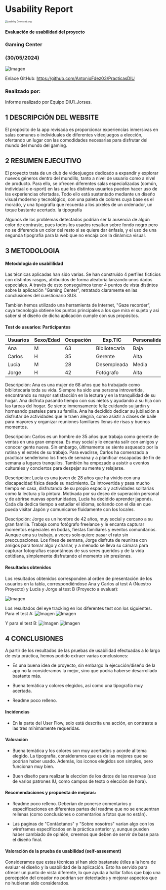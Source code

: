 # Usability Report



<img src="https://encrypted-tbn0.gstatic.com/images?q=tbn:ANd9GcRF017nhV-TFmNER2OM8UbXtdN6xwAKBYrv0i6onNfKu6Yn0BV0RK6aiOroeXl73LSY-B0&usqp=CAU" alt="usability Download png" style="zoom:50%;" />

#### Evaluación de usabilidad del proyecto 

### Gaming Center

### (30/05/2024)





![Imagen](ProyectoGaming.png)

Enlace GitHub: https://github.com/AntonioFdez03/PracticasDIU





### Realizado por:

Informe realizado por Equipo DIU1_Jorses.











## 1 DESCRIPCIÓN DEL WEBSITE

El propósito de la app revisada es proporcionar experiencias inmersivas en salas comunes o individuales de diferentes videojuegos a elección, ofertando un lugar con las comodidades necesarias para disfrutar del mundo del mundo del gaming.

 



## 2 RESUMEN EJECUTIVO


El proyecto trata de un club de videojuegos dedicado a expandir y explorar nuevos géneros dentro del mundillo, tanto a nivel de usuario como a nivel de producto. Para ello, se ofrecen diferentes salas especializadas (común, individual o e-sport) en las que los distintos usuarios pueden hacer uso de las experiencias ofertadas. Todo ello está sustentado mediante un diseño visual moderno y tecnológico, con una paleta de colores cuya base es el morado, y una tipografía que recuerda a los píxeles de un ordenador, un toque bastante acertado.
la tipografía

Algunos de los problemas detectados podrían ser la ausencia de algún color de contraste, pues todos los usados resaltan sobre fondo negro pero no se diferencia un color del resto si se quiere dar énfasis, y el uso de una segunda tipografía para la web que no encaja con la dinámica visual.









## 3 METODOLOGIA 

#### Metodología de usabililidad

Las técnicas aplicadas han sido varias. Se han construido 4 perfiles ficticios con distintos rasgos, atribuidos de forma aleatoria lanzando unos dados especiales. A través de esto conseguimos tener 4 puntos de vista distintos sobre la aplicación "Gaming Center",  retratado claramente en las conclusiones del cuestionario SUS. 

También hemos utilizado una herramienta de Internet, "Gaze recorder", cuya tecnología obtiene los puntos principales a los que mira el sujeto y así saber si el diseño de dicha aplicación cumple con sus propósitos.



#### Test de usuarios: Participantes


| Usuarios | Sexo/Edad     | Ocupación      |  Exp.TIC    | Personalidad | Plataforma | TestA/B
| ------------- | -------- | -----------    | ----------- | -----------  | ---------- | ----
| Ana      | M  | 63       | Bibliotecaria  | Baja        | Emocional    | Móvil      | A 
| Carlos   | H  | 35       | Gerente        | Alta        | Extrovertido | Linux      | A 
| Lucia    | M  | 28       | Desempleada    | Media       | Introvertida | Windows    | B 
| Jorge    | H  | 42       | Fotógrafo      | Alta        | Racional     | Mac        | B 

Descripción: Ana es una mujer de 68 años que ha trabajado como bibliotecaria toda su vida. Siempre ha sido una persona introvertida, encontrando su mayor satisfacción en la lectura y en la tranquilidad de su hogar. Ana disfruta pasando tiempo con sus nietos y ayudando a su hija con las tareas del hogar. Se siente inmensamente feliz cuidando su jardín y horneando pasteles para su familia. Ana ha decidido dedicar su jubilación a disfrutar de actividades que le traen alegría, como asistir a clases de baile para mayores y organizar reuniones familiares llenas de risas y buenos momentos.

Descripción: Carlos es un hombre de 35 años que trabaja como gerente de ventas en una gran empresa. Es muy social y le encanta salir con amigos y conocer gente nueva. Sin embargo, últimamente se siente asqueado por la rutina y el estrés de su trabajo. Para evadirse, Carlos ha comenzado a practicar senderismo los fines de semana y a planificar escapadas de fin de semana a lugares tranquilos. También ha empezado a asistir a eventos culturales y conciertos para despejar su mente y relajarse.

Descripción: Lucía es una joven de 28 años que ha vivido con una discapacidad física desde su nacimiento. Es introvertida y pasa mucho tiempo en casa, disfrutando de su propio espacio y actividades solitarias como la lectura y la pintura. Motivada por su deseo de superación personal y de abrirse nuevas oportunidades, Lucía ha decidido aprender japonés. Cada día dedica tiempo a estudiar el idioma, soñando con el día en que pueda visitar Japón y comunicarse fluidamente con los locales.

Descripción: Jorge es un hombre de 42 años, muy social y cercano a su gran familia. Trabaja como fotógrafo freelance y le encanta capturar momentos especiales en bodas, fiestas familiares y eventos comunitarios. Aunque ama su trabajo, a veces solo quiere pasar el rato sin preocupaciones. Los fines de semana, Jorge disfruta de reunirse con amigos para tomar algo y charlar, y a menudo se lleva su cámara para capturar fotografías espontáneas de sus seres queridos y de la vida cotidiana, simplemente disfrutando el momento sin presiones.





#### Resultados obtenidos



Los resultados obtenidos corresponden al orden de presentación de los usuarios en la tabla, correspondiéndose Ana y Carlos al test A (Nuestro Proyecto) y Lucía y Jorge al test B (Proyecto a evaluar):

![Imagen](CuestionarioSUS.png)


Los resultados del eye tracking en los diferentes test son los siguientes. Para el test A:
![Imagen](HomePage_AOI.png)
![Imagen](HomePage_1.png)

Y para el test B:
![Imagen](HomePageB_AOI.png)
![Imagen](HomePageB_1.png)









## 4 CONCLUSIONES 



A partir de los resultados de las pruebas de usabilidad efectuadas a lo largo de esta práctica, hemos podido extraer varias conclusiones:

- Es una buena idea de proyecto, sin embargo la ejecución/diseño de la app no la consideramos la mejor, sino que podría haberse desarrollado bastante más. 

- Buena temática y colores elegidos, así como una tipografía muy acertada.

- Readme poco relleno.



#### Incidencias

* En la parte del User Flow, solo está descrita una acción, en contraste a las tres mínimamente requeridas.



#### Valoración 

* Buena temática y los colores son muy acertados y acorde al tema elegido. La tipografía, consideramos que es de las mejores que se podrían haber usado. Además, los iconos elegidos son simples, pero funcionan muy bien.

* Buen diseño para realizar la eleccion de los datos de las reservas (uso de varios patrones IU, como campos de texto o elección de hora).


#### Recomendaciones y propuesta de mejoras: 

* Readme poco relleno. Deberían de ponerse comentarios y especificaciones en diferentes partes del readme que no se encuentran rellenas (como conclusiones o comentarios a fotos que no están).

* Las paginas de "Contáctanos" y "Sobre nosotros" varían algo con los wireframes especificados en la práctica anterior y, aunque pueden haber cambiado de opinión, creemos que deben de servir de base para el diseño final.







#### Valoración de la prueba de usabilidad (self-assesment)

Consideramos que estas técnicas si han sido bastanate útiles a la hora de evaluar el diseño y la usabilidad de la aplicación. Esto ha servido para ofrecer un punto de vista diferente, lo que ayuda a hallar fallos que bajo una percepción del creador no podrían ser detectados y mejorar aspectos que no hubieran sido considerados.
